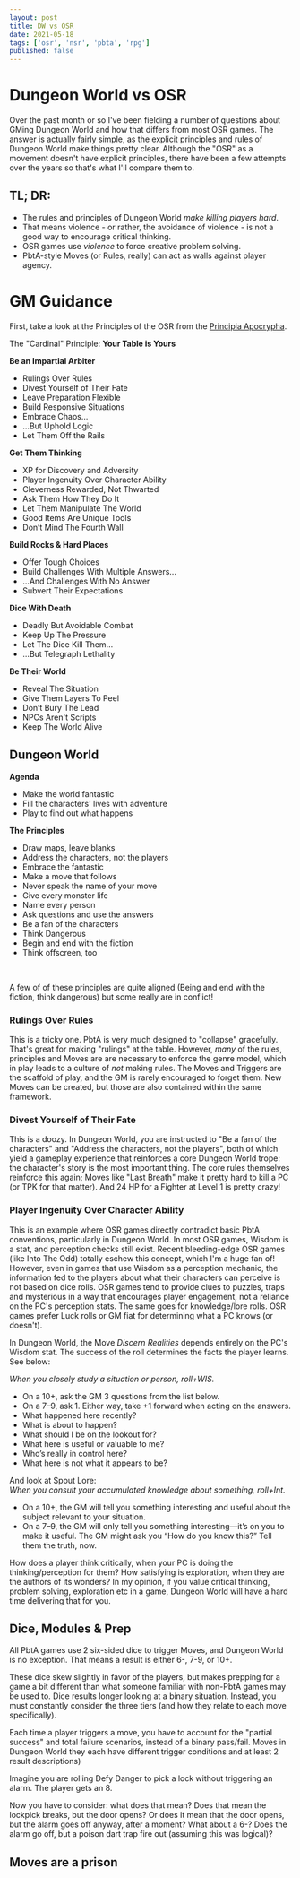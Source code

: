 ```yaml
---
layout: post
title: DW vs OSR
date: 2021-05-18
tags: ['osr', 'nsr', 'pbta', 'rpg']
published: false
---
```


# Dungeon World vs OSR

Over the past month or so I've been fielding a number of questions about GMing Dungeon World and how that differs from most OSR games. The answer is actually fairly simple, as the explicit principles and rules of Dungeon World make things pretty clear. Although the "OSR" as a movement doesn't have explicit principles, there have been a few attempts over the years so that's what I'll compare them to.

## TL; DR:
- The rules and principles of Dungeon World _make killing players hard_.
- That means violence - or rather, the avoidance of violence - is not a good way to encourage critical thinking.
- OSR games use _violence_ to force creative problem solving.
- PbtA-style Moves (or Rules, really) can act as walls against player agency.


# GM Guidance
First, take a look at the Principles of the OSR from the [Principia Apocrypha](https://lithyscaphe.blogspot.com/p/principia-apocrypha.html).

The "Cardinal" Principle: **Your Table is Yours**

**Be an Impartial Arbiter**
- Rulings Over Rules
- Divest Yourself of Their Fate
- Leave Preparation Flexible
- Build Responsive Situations
- Embrace Chaos...
- ...But Uphold Logic
- Let Them Off the Rails

**Get Them Thinking**
- XP for Discovery and Adversity
- Player Ingenuity Over Character Ability
- Cleverness Rewarded, Not Thwarted
- Ask Them How They Do It
- Let Them Manipulate The World
- Good Items Are Unique Tools
- Don’t Mind The Fourth Wall

**Build Rocks & Hard Places**
- Offer Tough Choices
- Build Challenges With Multiple Answers...
- ...And Challenges With No Answer
- Subvert Their Expectations

**Dice With Death**
- Deadly But Avoidable Combat
- Keep Up The Pressure
- Let The Dice Kill Them...
- ...But Telegraph Lethality

**Be Their World**
- Reveal The Situation
- Give Them Layers To Peel
- Don’t Bury The Lead
- NPCs Aren't Scripts
- Keep The World Alive

## Dungeon World

**Agenda**
- Make the world fantastic
- Fill the characters' lives with adventure
- Play to find out what happens

**The Principles**
- Draw maps, leave blanks
- Address the characters, not the players
- Embrace the fantastic
- Make a move that follows
- Never speak the name of your move
- Give every monster life
- Name every person
- Ask questions and use the answers
- Be a fan of the characters
- Think Dangerous
- Begin and end with the fiction
- Think offscreen, too

<br>

A few of of these principles are quite aligned (Being and end with the fiction, think dangerous) but some really are in conflict!

### Rulings Over Rules
This is a tricky one. PbtA is very much designed to "collapse" gracefully. That's great for making "rulings" at the table. However, _many_ of the rules, principles and Moves are are necessary to enforce the genre model, which in play leads to a culture of _not_ making rules. The Moves and Triggers are the scaffold of play, and the GM is rarely encouraged to forget them. New Moves can be created, but those are also contained within the same framework.

### Divest Yourself of Their Fate
This is a doozy. In Dungeon World, you are instructed to "Be a fan of the characters" and "Address the characters, not the players", both of which yield a gameplay experience that reinforces a core Dungeon World trope: the character's story is the most important thing. The core rules themselves reinforce this again; Moves like "Last Breath" make it pretty hard to kill a PC (or TPK for that matter). And 24 HP for a Fighter at Level 1 is pretty crazy!

### Player Ingenuity Over Character Ability
This is an example where OSR games directly contradict basic PbtA conventions, particularly in Dungeon World. In most OSR games, Wisdom is a stat, and perception checks still exist. Recent bleeding-edge OSR games (like Into The Odd) totally eschew this concept, which I'm a huge fan of! However, even in games that use Wisdom as a perception mechanic, the information fed to the players about what their characters can perceive is not based on dice rolls. OSR games tend to provide clues to puzzles, traps and mysterious in a way that encourages player engagement, not a reliance on the PC's perception stats. The same goes for knowledge/lore rolls. OSR games prefer Luck rolls or GM fiat for determining what a PC knows (or doesn't).

In Dungeon World, the Move _Discern Realities_ depends entirely on the PC's Wisdom stat. The success of the roll determines the facts the player learns. See below:

_When you closely study a situation or person, roll+WIS._
- On a 10+, ask the GM 3 questions from the list below.
- On a 7–9, ask 1.
Either way, take +1 forward when acting on the answers.
- What happened here recently?
- What is about to happen?
- What should I be on the lookout for?
- What here is useful or valuable to me?
- Who’s really in control here?
- What here is not what it appears to be?

And look at Spout Lore:  
_When you consult your accumulated knowledge about something, roll+Int._
- On a 10+, the GM will tell you something interesting and useful about the subject relevant to your situation.
- On a 7–9, the GM will only tell you something interesting—it’s on you to make it useful. The GM might ask you “How do you know this?” Tell them the truth, now.

How does a player think critically, when your PC is doing the thinking/perception for them? How satisfying is exploration, when they are the authors of its wonders? In my opinion, if you value critical thinking, problem solving, exploration etc in a game, Dungeon World will have a hard time delivering that for you.  

## Dice, Modules & Prep
All PbtA games use 2 six-sided dice to trigger Moves, and Dungeon World is no exception. That means a result is either 6-, 7-9, or 10+.

These dice skew slightly in favor of the players, but makes prepping for a game a bit different than what someone familiar with non-PbtA games may be used to. Dice results longer looking at a binary situation. Instead, you must constantly consider the three tiers (and how they relate to each move specifically).

Each time a player triggers a move, you have to account for the "partial success" and total failure scenarios, instead of a binary pass/fail. Moves in Dungeon World they each have different trigger conditions and at least 2 result descriptions)

Imagine you are rolling Defy Danger to pick a lock without triggering an alarm. The player gets an 8.

Now you have to consider: what does that mean? Does that mean the lockpick breaks, but the door opens? Or does it mean that the door opens, but the alarm goes off anyway, after a moment? What about a 6-? Does the alarm go off, but a poison dart trap fire out (assuming this was logical)?

## Moves are a prison
